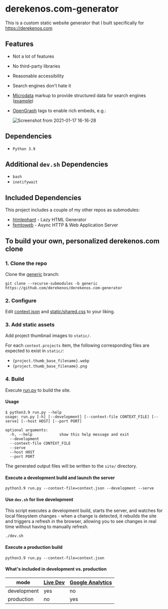 # derekenos.com-generator
This is a custom static website generator that I built specifically for https://derekenos.com

## Features
- Not a lot of features
- No third-party libraries
- Reasonable accessibility
- Search engines don't hate it
- [Microdata](https://schema.org/docs/gs.html) markup to provide structured data for search engines ([example](https://search.google.com/structured-data/testing-tool/u/0/#url=https%3A%2F%2Fderekenos.com%2Fproject-weather-station))
- [OpenGraph](https://ogp.me/) tags to enable rich embeds, e.g.:

  ![Screenshot from 2021-01-17 16-16-28](https://user-images.githubusercontent.com/585182/104856230-6c213900-58df-11eb-8476-927c2f9d9ad3.png)

## Dependencies
- `Python 3.9`

## Additional `dev.sh` Dependencies
- `bash`
- `inotifywait`

## Included Dependencies

This project includes a couple of my other repos as submodules:
- [htmlephant](https://github.com/derekenos/htmlephant) - Lazy HTML Generator
- [femtoweb](https://github.com/derekenos/femtoweb) - Async HTTP & Web Application Server

## To build your own, personalized derekenos.com clone

### 1. Clone the repo
Clone the [generic](https://github.com/derekenos/derekenos.com-generator/tree/generic) branch:
```
git clone --recurse-submodules -b generic https://github.com/derekenos/derekenos.com-generator
```

### 2. Configure
Edit [context.json](https://github.com/derekenos/derekenos.com-generator/blob/generic/context.json) and [static/shared.css](https://github.com/derekenos/derekenos.com-generator/blob/generic/static/shared.css) to your liking.

### 3. Add static assets
Add project thumbnail images to `static/`.

For each `context.projects` item, the following corresponding files are expected to exist in `static/`:
- `{project.thumb_base_filename}.webp`
- `{project.thumb_base_filename}.png`

### 4. Build
Execute [run.py](https://github.com/derekenos/derekenos.com-generator/blob/generic/run.py) to build the site.

#### Usage
```
$ python3.9 run.py --help
usage: run.py [-h] [--development] [--context-file CONTEXT_FILE] [--serve] [--host HOST] [--port PORT]

optional arguments:
  -h, --help            show this help message and exit
  --development
  --context-file CONTEXT_FILE
  --serve
  --host HOST
  --port PORT

```

The generated output files will be written to the `site/` directory.

#### Execute a development build and launch the server

```
python3.9 run.py --context-file=context.json --development --serve 
```

#### Use `dev.sh` for live development
This script executes a development build, starts the server, and watches for local filesystem changes - when a change is detected, it rebuilds the site and triggers a refresh in the browser, allowing you to see changes in real time without having to manually refresh.
```
./dev.sh 
```

#### Execute a production build 
```
python3.9 run.py --context-file=context.json
```

#### What's included in development vs. production

| mode | [Live Dev](https://github.com/derekenos/derekenos.com-generator/blob/generic/includes/live_dev.py) | [Google Analytics](https://github.com/derekenos/derekenos.com-generator/blob/generic/includes/google_analytics.py) |
| --- | --- | --- |
| development | yes | no |
| production | no | yes |
